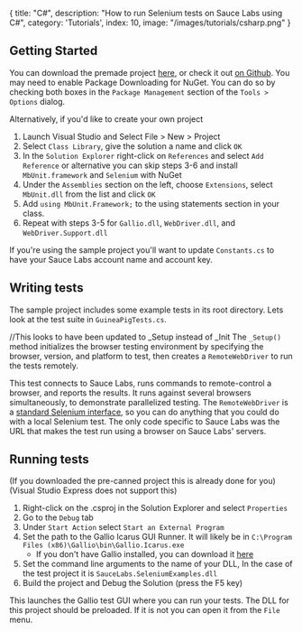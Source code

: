 {
  title: "C#",
  description: "How to run Selenium tests on Sauce Labs using C#",
  category: 'Tutorials',
  index: 10,
  image: "/images/tutorials/csharp.png"
}

## Getting Started

You can download the premade project [here](https://github.com/saucelabs/sauce-dotnet-examples/archive/master.zip), or check it out [on Github](https://github.com/saucelabs/sauce-dotnet-examples/). You may need to enable Package Downloading for NuGet. You can do so by checking both boxes in the `Package Management` section of the `Tools > Options` dialog.

Alternatively, if you'd like to create your own project

1. Launch Visual Studio and Select File > New > Project
2. Select `Class Library`, give the solution a name and click `OK`
3. In the `Solution Explorer` right-click on `References` and select `Add Reference` or alternative you can skip steps 3-6 and install `MbUnit.framework` and `Selenium` with NuGet
4. Under the `Assemblies` section on the left, choose `Extensions`, select `MbUnit.dll` from the list and click `OK`
5. Add `using MbUnit.Framework;` to the using statements section in your class.
6. Repeat with steps 3-5 for `Gallio.dll`, `WebDriver.dll`, and `WebDriver.Support.dll`

If you're using the sample project you'll want to update `Constants.cs` to have your Sauce Labs account name and account key.

## Writing tests

The sample project includes some example tests in its root directory.
Lets look at the test suite in `GuineaPigTests.cs`.


//This looks to have been updated to _Setup instead of _Init
The `_Setup()` method initializes the browser testing environment by specifying the
browser, version, and platform to test, then creates a
`RemoteWebDriver` to run the tests remotely.

This test connects to Sauce Labs, runs commands
to remote-control a browser, and reports the results. It runs against several
browsers simultaneously, to demonstrate parallelized testing. The `RemoteWebDriver` is a [standard
Selenium
interface](http://selenium.googlecode.com/git/docs/api/dotnet/html/T_OpenQA_Selenium_Remote_RemoteWebDriver.htm),
so you can do anything that you could do with a
local Selenium test. The only code specific to Sauce Labs was the URL
that makes the test run using a browser on Sauce Labs' servers.

## Running tests

(If you downloaded the pre-canned project this is already done for you)
(Visual Studio Express does not support this)

1. Right-click on the .csproj in the Solution Explorer and select `Properties`
2. Go to the `Debug` tab
3. Under `Start Action` select `Start an External Program`
4. Set the path to the Gallio Icarus GUI Runner. It will likely be in `C:\Program Files (x86)\Gallio\bin\Gallio.Icarus.exe`
    - If you don't have Gallio installed, you can download it [here](https://mb-unit.googlecode.com/files/GallioBundle-3.4.14.0.zip)
5. Set the command line arguments to the name of your DLL, In the case of the test project it is `SauceLabs.SeleniumExamples.dll`
6. Build the project and Debug the Solution (press the F5 key)

This launches the Gallio test GUI where you can run your tests. The DLL for this project should be preloaded. If it is not you can open it from the `File` menu.
